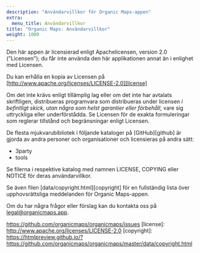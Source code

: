 ```yaml
---
description: "Användarvillkor för Organic Maps-appen"
extra:
  menu_title: Användarvillkor
title: "Organic Maps: Användarvillkor"
weight: 1000
---
```


Den här appen är licensierad enligt Apachelicensen, version 2.0
("Licensen"); du får inte använda den här applikationen annat än i enlighet
med Licensen.

Du kan erhålla en kopia av Licensen på
[http://www.apache.org/licenses/LICENSE-2.0][license]

Om det inte krävs enligt tillämplig lag eller om det inte har avtalats
skriftligen, distribueras programvara som distribueras under licensen _i
befintligt skick, utan några som helst garantier eller förbehåll_, vare sig
uttryckliga eller underförstådda. Se Licensen för de exakta formuleringar
som reglerar tillstånd och begränsningar enligt Licensen.

De flesta mjukvarubibliotek i följande kataloger på [GitHub][github] är
gjorda av andra personer och organisationer och licensieras på andra sätt:

- 3party
- tools

Se filerna i respektive katalog med namnen LICENSE, COPYING eller NOTICE för
deras användarvillkor.

Se även filen [data/copyright.html][copyright] för en fullständig lista över
upphovsrättsliga meddelanden för Organic Maps-appen.

Om du har några frågor eller förslag kan du kontakta oss på
[legal@organicmaps.app](mailto:legal@organicmaps.app).

https://github.com/organicmaps/organicmaps/issues
[license]: http://www.apache.org/licenses/LICENSE-2.0
[copyright]: https://htmlpreview.github.io/?https://github.com/organicmaps/organicmaps/master/data/copyright.html
